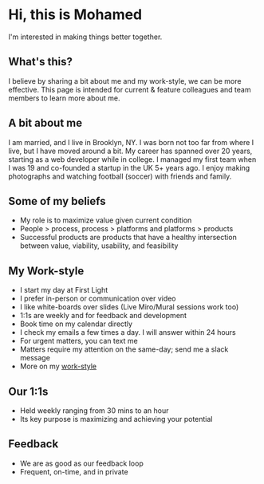# Hi, this is Mohamed 
I'm interested in making things better together.

## What's this?
I believe by sharing a bit about me and my work-style, we can be more effective. This page is intended for current & feature colleagues and team members to learn more about me.

## A bit about me
I am married, and I live in Brooklyn, NY. I was born not too far from where I live, but I have moved around a bit. My career has spanned over 20 years, starting as a web developer while in college. I managed my first team when I was 19 and co-founded a startup in the UK 5+ years ago. I enjoy making photographs and watching football (soccer) with friends and family.

## Some of my beliefs
* My role is to maximize value given current condition
* People > process, process > platforms and platforms > products
* Successful products are products that have a healthy intersection between value, viability, usability, and feasibility

## My Work-style
* I start my day at First Light
* I prefer in-person or communication over video
* I like white-boards over slides (Live Miro/Mural sessions work too)
* 1:1s are weekly and for feedback and development
* Book time on my calendar directly
* I check my emails a few times a day. I will answer within 24 hours
* For urgent matters, you can text me
* Matters require my attention on the same-day; send me a slack message
* More on my [work-style](https://app.tealhq.com/work-styles/public/summary/3d1c5a54-41c8-45a6-a751-a4a6bda2fa75)

## Our 1:1s
* Held weekly ranging from 30 mins to an hour
* Its key purpose is maximizing and achieving your potential

## Feedback
* We are as good as our feedback loop
* Frequent, on-time, and in private
